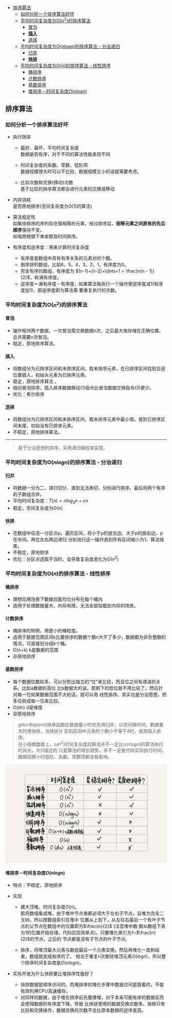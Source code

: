 
<!-- vim-markdown-toc GFM -->

- [排序算法](#排序算法)
  - [如何分析一个排序算法好坏](#如何分析一个排序算法好坏)
  - [平均时间复杂度为O($n^2$)的排序算法](#平均时间复杂度为on2的排序算法)
    - [冒泡](#冒泡)
    - [**插入**](#插入)
    - [选择](#选择)
  - [平均时间复杂度为O($nlogn$)的排序算法 - 分治递归](#平均时间复杂度为onlogn的排序算法---分治递归)
    - [归并](#归并)
    - [**快排**](#快排)
  - [平均时间复杂度为O($n$)的排序算法 - 线性排序](#平均时间复杂度为on的排序算法---线性排序)
    - [桶排序](#桶排序)
    - [计数排序](#计数排序)
    - [基数排序](#基数排序)
    - [堆排序－时间复杂度$O(nlogn)$](#堆排序时间复杂度onlogn)

<!-- vim-markdown-toc -->


## 排序算法

### 如何分析一个排序算法好坏
- 执行效率
  - 最好、最坏、平均时间复杂度  
    数据是否有序，对于不同的算法性能表现不同

  - 时间复杂度的系数、常数、低阶项  
    数据规模很大时可以不比较，数据规模又小的话就需要考虑。

  - 比较次数和交换(移动)次数  
    基于比较的排序算法都会进行元素的交换或移动

- 内存消耗  
  是否原地排序(空间复杂度为O(1)的算法)

- 算法稳定性  
  如果待排序的序列存在值相等的元素，经过排序后，**相等元素之间原有的先后顺序**保持不变。  
  如电商根据下单金额及时间排序。

- 有序度和逆序度：用来计算时间复杂度
  - 有序度是数组中具有有序关系的元素对的个数。
  - 倒序排列数组，比如6，5，4，3，2，1，有序度为0。
  - 完全有序的数组，有序度为 $(n-1)+(n-2)+\dots+1 = \frac{n(n - 1)}{2}$，称满有序度。
  - 逆序度＝满有序度－有序度，如果算法每执行一个操作使逆序度减1(有序度加1)，那逆序度即为算法需
    要重复执行的次数。


### 平均时间复杂度为O($n^2$)的排序算法
#### 冒泡
- 操作相邻两个数据，一次冒泡需交换数据n次，之后最大值存储在正确位置。总共需要n次冒泡。
- 稳定，原地排序算法。


#### **插入**
- 将数组分为已排序区间和未排序区间，取未排序元素，在已排序区间找到合适位置插入，初始头元素为已排序元素。
- 稳定，原地排序算法 。
- 相对冒泡排序，插入排序数据移动(1)指令比冒泡数据交换指令(3)更少。
- 优化：希尔排序


#### 选择
- 将数组分为已排序区间和未排序区间，取未排序元素中最小值，放到已排序区间末尾，初始没有已排序元素。
- 不稳定，原地排序算法。

---


> 基于分治思想的排序，采用递归编程来实现。

### 平均时间复杂度为O($nlogn$)的排序算法 - 分治递归
#### 归并
- 将数据一分为二，递归切分，直到无法再切，分别进行排序，最后将两个有序的子数组合并。
- 平均时间复杂度：$T(n)=nlog_2n+cn$
- 稳定，空间复杂度为O(n)


#### **快排**
- 在数组中任选一分区点p，遍历区间，将小于p的放左边，大于p的放右边，p在中间。再在左右两边递归
  分别进行这一操作直到所有区间缩小为1，算法结束。
- 不稳定，原地排序
- 优化：分区点选取不当时，会导致复杂度恶化为O($n^2$)


### 平均时间复杂度为O($n$)的排序算法 - 线性排序
#### 桶排序
- 理想应用场景下数据应能均匀分布在每个桶内
- 适用于处理数据量大，内存有限，无法全部加载到内存的场景。


#### 计数排序
- 桶排序的特例，用更小的桶粒度。
- 适用于数据范围区间k比要排序的数据个数n大不了多少，数据都为非负整数的情况，可直接划分成k个桶。
- O(n+k) k是数据的范围
- 非原地排序


#### 基数排序
- 每个数据位数较多，可以分割出独立的"位"来比较，而且位之间有递进的关系。比如a数据的高位
  比b数据大的话，那剩下的低位就不用比较了。然后针对每一位如果数据范围不大的话，就可以用
  线性排序。其实也是分治思想，把多位拆成每一位来比较。
- O(dn) d是维度
- 非原地排序

> glibc中qsort()排序函数在数据量小时优先用归并，以空间换时间。数据量大时用快排，当快排分
  区的区间中元素的个数小于等于4时，就用插入排序。  
  在小规模数据上，o($n^2$)时间复杂度的算法并不一定比o($nlogn$)的算法执行时间长，大O描述的
  只是算法的增长趋势，并不一定是代码实际执行时间。数据规模小时低阶、系数、常数项都会有影响。

  <img align="center" src="../10.Resources/sort-algo.jpg" width=600 >


#### 堆排序－时间复杂度$O(nlogn)$
- 特点：不稳定，原地排序

- 实现
  - 建大顶堆，时间复杂度$O(n)$。  
    若将数组看成堆，由于堆中节点值都必须大于左右子节点，且堆为完全二叉树。所以按数组索引在堆中
    位置从上到下，从左往右最后一个有叶子节点的父节点在数组中的位置即为$\frac{n}{2}$ (注意堆中数
    据从数组下表为1的位置开始存储，代码实现简单点)。只要堆化索引为1~$\frac{n}{2}$的节点，之后的
    节点都是没有子节点的叶子节点。

  - 排序，将堆顶最大元素与数组最后一个元素交换，然后再堆化一直到结束，数组就变成有序的了。
    相当于重复n次删除堆顶元素$O(logn)$，所以整个排序时间复杂度是$O(nlogn)$。

- 实际开发为什么快排要比堆排序性能好？
  - 快排数据是顺序访问的。而堆排序的堆化步骤中数据访问是跳着的，不能有效利用CPU高速缓存。
  - 对同样的数据，由于堆在排序前先要建堆，对于本来可能有序的数据反而会使得数据的有序度下降，导致
    比快排使用的数据交换次数多。快排只有比较和交换操作，数据交换的次数不会比原本数据的逆序度高。

